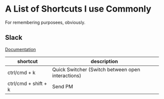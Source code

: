 # A List of Shortcuts I use Commonly

For remembering purposees, obviously.

## Slack
[Documentation](https://get.slack.help/hc/en-us/articles/201374536-Slack-keyboard-shortcuts)

|shortcut|description|
|-|-|
| ctrl/cmd + k | Quick Switcher (Switch between open interactions)
| ctrl/cmd + shift + k | Send PM |
